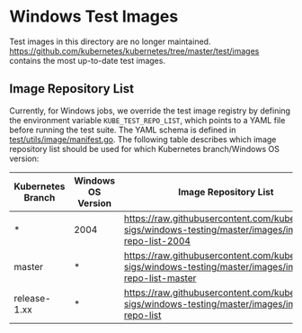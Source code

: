 # Windows Test Images

Test images in this directory are no longer maintained. https://github.com/kubernetes/kubernetes/tree/master/test/images contains the most up-to-date test images.

## Image Repository List

Currently, for Windows jobs, we override the test image registry by defining the environment variable `KUBE_TEST_REPO_LIST`, which points to a YAML file before running the test suite. The YAML schema is defined in [test/utils/image/manifest.go](https://github.com/kubernetes/kubernetes/blob/b86b78917cbff4bbc09f39fa6cc10d20afa15b1e/test/utils/image/manifest.go#L31-L47). The following table describes which image repository list should be used for which Kubernetes branch/Windows OS version:

| Kubernetes Branch | Windows OS Version | Image Repository List                                                                                  |
|-------------------|--------------------|--------------------------------------------------------------------------------------------------------|
| *                 | 2004               | https://raw.githubusercontent.com/kubernetes-sigs/windows-testing/master/images/image-repo-list-2004   |
| master            | *                  | https://raw.githubusercontent.com/kubernetes-sigs/windows-testing/master/images/image-repo-list-master |
| release-1.xx      | *                  | https://raw.githubusercontent.com/kubernetes-sigs/windows-testing/master/images/image-repo-list        |
